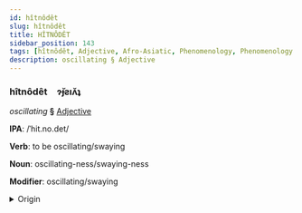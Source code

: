 ```yaml
---
id: hîtnôdêt
slug: hîtnôdêt
title: HÎTNÔDÊT
sidebar_position: 143
tags: [hîtnôdêt, Adjective, Afro-Asiatic, Phenomenology, Phenomenology 304]
description: oscillating § Adjective
---
```


### hîtnôdêt&emsp;<span kind="abugida">ɂ̆ɟƨıʌ̆ʇ</span>

*oscillating* **§** [Adjective](../../tags/Adjective)

**IPA**: /ˈhit.no.det/

**Verb**: to be oscillating/swaying

**Noun**: oscillating-ness/swaying-ness

**Modifier**: oscillating/swaying

<details>
    <summary>Origin</summary>
    Hebrew הִתְנוֹדֵד⁩ hitnodéd /hit.no'ded/<br/>
    <em>Afro-Asiatic Language Family</em>
</details>